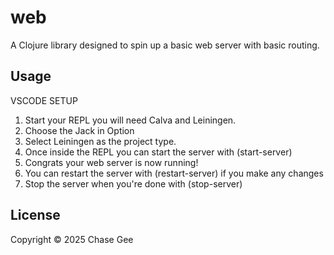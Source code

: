 # web

A Clojure library designed to spin up a basic web server with basic routing.

## Usage

VSCODE SETUP

1. Start your REPL you will need Calva and Leiningen.
2. Choose the Jack in Option
3. Select Leiningen as the project type.
4. Once inside the REPL you can start the server with (start-server)
5. Congrats your web server is now running!
6. You can restart the server with (restart-server) if you make any changes
7. Stop the server when you're done with (stop-server)

## License

Copyright © 2025 Chase Gee
